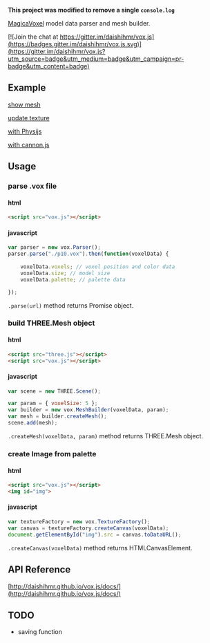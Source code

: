 **This project was modified to remove a single `console.log`**

[MagicaVoxel](https://ephtracy.github.io/) model data parser and mesh builder.

[![Join the chat at https://gitter.im/daishihmr/vox.js](https://badges.gitter.im/daishihmr/vox.js.svg)](https://gitter.im/daishihmr/vox.js?utm_source=badge&utm_medium=badge&utm_campaign=pr-badge&utm_content=badge)

## Example

[show mesh](http://daishihmr.github.io/vox.js/test/meshbuilderTest.html)

[update texture](http://daishihmr.github.io/vox.js/test/textureTest.html)

[with Physijs](http://daishihmr.github.io/vox.js/test/physijsTest.html)

[with cannon.js](http://daishihmr.github.io/vox.js/test/cannonTest.html)

## Usage

### parse .vox file

#### html

```html
<script src="vox.js"></script>
```

#### javascript

```js
var parser = new vox.Parser();
parser.parse("./p10.vox").then(function(voxelData) {
    
    voxelData.voxels; // voxel position and color data
    voxelData.size; // model size
    voxelData.palette; // palette data

});

```

```.parse(url)``` method returns Promise object.

### build THREE.Mesh object

#### html

```html
<script src="three.js"></script>
<script src="vox.js"></script>
```

#### javascript

```js
var scene = new THREE.Scene();

var param = { voxelSize: 5 };
var builder = new vox.MeshBuilder(voxelData, param);
var mesh = builder.createMesh();
scene.add(mesh);

```

```.createMesh(voxelData, param)``` method returns THREE.Mesh object.

### create Image from palette

#### html

```html
<script src="vox.js"></script>
<img id="img">
```

#### javascript

```js
var textureFactory = new vox.TextureFactory();
var canvas = textureFactory.createCanvas(voxelData);
document.getElementById("img").src = canvas.toDataURL();
```
```.createCanvas(voxelData)``` method returns HTMLCanvasElement.

## API Reference

[http://daishihmr.github.io/vox.js/docs/](http://daishihmr.github.io/vox.js/docs/)

## TODO

* saving function
